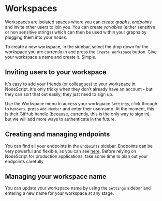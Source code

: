 # Workspaces

Workspaces are isolated spaces where you can create _graphs_, _endpoints_ and invite other users to join you. You can create _variables_ (either sensitive or non sensitive strings) which can then be used within your graphs by plugging them into your _nodes_.

To create a new workspace, in the sidebar, select the drop down for the workspace you are currently in and press the `Create Workspace` button. Give your workspace a name and create it. Simple.

## Inviting users to your workspace

It's easy to add your friends (or colleagues) to your workspace in NodeScript. It's only tricky when they don't already have an account - but they can sort that out easily; they just need to sign up.

Use the Workspace menu to access your workspace `Settings`, click through to `Members`, press `Add Member` and enter their username. At the moment, this is their GitHub handle (because, currently, this is the only way to sign in), but we will add more ways to authenticate in the future.

## Creating and managing endpoints

You can find all your endpoints in the `Endpoints` sidebar. Endpoints can be very powerful and flexible, as you can see [here](./endpoints.md). Before relying on NodeScript for production applications, take some time to plan out your endpoints carefully

## Managing your workspace name

You can update your workspace name by using the `Settings` sidebar and entering a new name for your workspace at any stage.

